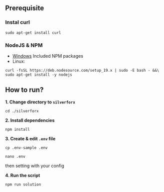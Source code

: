 ## Prerequisite

### Instal curl
```
sudo apt-get install curl
```

### NodeJS & NPM
- [Windows](https://nodejs.org/en/download/) Included NPM packages
- Linux:
```
curl -fsSL https://deb.nodesource.com/setup_19.x | sudo -E bash - &&\
sudo apt-get install -y nodejs
```



## How to run?

**1. Change directory to `silverforx`**

```shell
cd ./silverforx
```


**2. Install dependencies**

```shell
npm install
```

**3. Create & edit `.env` file**
```
cp .env-sample .env
```

```
nano .env
```
then setting with your config

**4. Run the script**

```
npm run solution
```